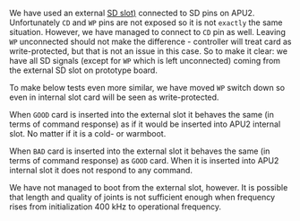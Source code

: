 
We have used an external [SD slot)](https://www.sparkfun.com/products/12941)
connected to SD pins on APU2. Unfortunately `CD` and `WP` pins are not exposed
so it is not `exactly` the same situation. However, we have managed to connect
to `CD` pin as well. Leaving `WP` unconnected should not make the difference -
controller will treat card as write-protected, but that is not an issue in this
case. So to make it clear: we have all SD signals (except for `WP` which is left
unconnected) coming from the external SD slot on prototype board.

To make below tests even more similar, we have moved `WP` switch down so even
in internal slot card will be seen as write-protected.

When `GOOD` card is inserted into the external slot it behaves the same (in terms
of command response) as if it would be inserted into APU2 internal slot. No
matter if it is a cold- or warmboot.

When `BAD` card is inserted into the external slot it behaves the same (in terms
of command response) as `GOOD` card. When it is inserted into APU2 internal
slot it does not respond to any command.

We have not managed to boot from the external slot, however. It is possible
that length and quality of joints is not sufficient enough when frequency rises
from initialization 400 kHz to operational frequency.
